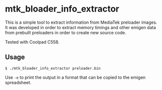 # mtk_bloader_info_extractor

This is a simple tool to extract information from MediaTek preloader images. It was developed in order to extract memory timings and other emigen data from prebuilt preloaders in order to create new source code.

Tested with Coolpad C558.

## Usage

```
$ ./mtk_bloader_info_extractor preloader.bin
```

Use `-e` to print the output in a format that can be copied to the emigen spreadsheet.
